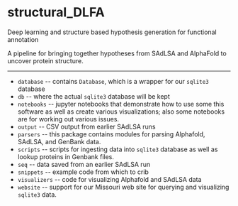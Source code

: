 # structural_DLFA
Deep learning and structure based hypothesis generation for functional annotation

A pipeline for bringing together hypotheses from SAdLSA and AlphaFold to uncover 
protein structure.

----

* `database` -- contains `Database`, which is a wrapper for our `sqlite3` 
  database
* `db` -- where the actual `sqlite3` database will be kept
* `notebooks` -- jupyter notebooks that demonstrate how to use some this 
  software as well as create various visualizations; also some notebooks are 
  for working out various issues.
* `output` -- CSV output from earlier SAdLSA runs
* `parsers` -- this package contains modules for parsing Alphafold, SAdLSA, 
  and GenBank data.
* `scripts` -- scripts for ingesting data into `sqlite3` database as well as 
  lookup proteins in Genbank files.
* `seq` -- data saved from an earlier SAdLSA run
* `snippets` -- example code from which to crib
* `visualizers` -- code for visualizing Alphafold and SAdLSA data
* `website` -- support for our Missouri web site for querying and 
  visualizing `sqlite3` data.
